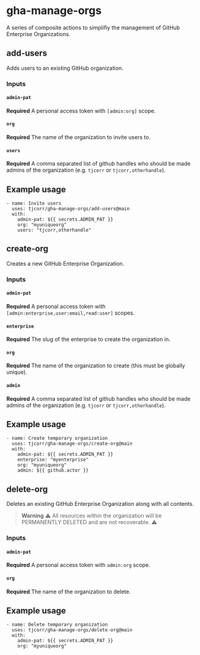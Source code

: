 # gha-manage-orgs

A series of composite actions to simplifiy the management of GitHub Enterprise Organizations.

## add-users

Adds users to an existing GitHub organization.

### Inputs

#### `admin-pat`

**Required** A personal access token with `[admin:org]` scope.

#### `org`

**Required** The name of the organization to invite users to.

#### `users`

**Required** A comma separated list of github handles who should be made admins of the organization (e.g. `tjcorr` or `tjcorr,otherhandle`).

## Example usage

```
- name: Invite users
  uses: tjcorr/gha-manage-orgs/add-users@main
  with:
    admin-pat: ${{ secrets.ADMIN_PAT }}
    org: "myuniqueorg"
    users: "tjcorr,otherhandle"
```


## create-org

Creates a new GitHub Enterprise Organization.

### Inputs

#### `admin-pat`

**Required** A personal access token with `[admin:enterprise,user:email,read:user]` scopes.

#### `enterprise`

**Required** The slug of the enterprise to create the organization in.

#### `org`

**Required** The name of the organization to create (this must be globally unique).

#### `admin`

**Required** A comma separated list of github handles who should be made admins of the organization (e.g. `tjcorr` or `tjcorr,otherhandle`).

## Example usage

```
- name: Create temporary organization
  uses: tjcorr/gha-manage-orgs/create-org@main
  with:
    admin-pat: ${{ secrets.ADMIN_PAT }}
    enterprise: "myenterprise"
    org: "myuniqueorg"
    admin: ${{ github.actor }}
```

## delete-org

Deletes an existing GitHub Enterprise Organization along with all contents.

>**Warning**
>:warning: All resources within the organization will be PERMANENTLY DELETED and are not recoverable. :warning:

### Inputs

#### `admin-pat`

**Required** A personal access token with `admin:org` scope.

#### `org`

**Required** The name of the organization to delete.

## Example usage

```
- name: Delete temporary organization
  uses: tjcorr/gha-manage-orgs/delete-org@main
  with:
    admin-pat: ${{ secrets.ADMIN_PAT }}
    org: "myuniqueorg"
```
